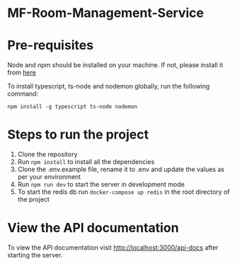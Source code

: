 # MF-Room-Management-Service

# Pre-requisites
Node and npm should be installed on your machine. If not, please install it from [here](https://nodejs.org/en/download/)

To install typescript, ts-node and nodemon globally, run the following command:
```
npm install -g typescript ts-node nodemon
```

# Steps to run the project
1. Clone the repository
2. Run `npm install` to install all the dependencies
3. Clone the .env.example file, rename it to .env and update the values as per your environment
4. Run `npm run dev` to start the server in development mode
5. To start the redis db run `docker-compose up redis` in the root directory of the project


# View the API documentation

To view the API documentation visit [http://localhost:3000/api-docs](http://localhost:3000/api-docs) after starting the server.